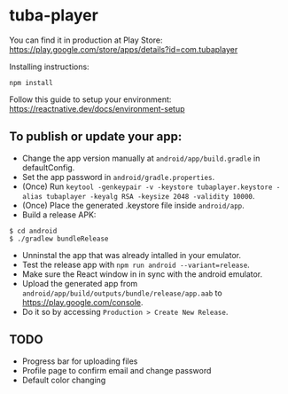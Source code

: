 # tuba-player

You can find it in production at Play Store: https://play.google.com/store/apps/details?id=com.tubaplayer

Installing instructions:

```
npm install
```

Follow this guide to setup your environment: https://reactnative.dev/docs/environment-setup

## To publish or update your app: 

* Change the app version manually at ```android/app/build.gradle``` in defaultConfig.
* Set the app password in ```android/gradle.properties```.
* (Once) Run ```keytool -genkeypair -v -keystore tubaplayer.keystore -alias tubaplayer -keyalg RSA -keysize 2048 -validity 10000```.
* (Once) Place the generated .keystore file inside ```android/app```.
* Build a release APK:

```
$ cd android
$ ./gradlew bundleRelease
```

* Unninstal the app that was already intalled in your emulator.
* Test the release app with ```npm run android --variant=release```.
* Make sure the React window in in sync with the android emulator.
* Upload the generated app from ```android/app/build/outputs/bundle/release/app.aab``` to https://play.google.com/console.
* Do it so by accessing ```Production > Create New Release```.

## TODO

* Progress bar for uploading files
* Profile page to confirm email and change password
* Default color changing